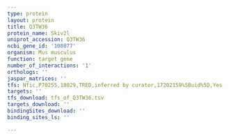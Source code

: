 ```yaml
---
type: protein
layout: protein
title: Q3TW36
protein_name: Skiv2l
uniprot_accession: Q3TW36
ncbi_gene_id: '108077'
organism: Mus musculus
function: target gene
number_of_interactions: '1'
orthologs: ''
jaspar_matrices: ''
tfs: Nfic,P70255,18029,TRED,inferred by curator,17202159%5Buid%5D,Yes
targets: ''
tfs_download: tfs_of_Q3TW36.tsv
targets_download: ''
bindingSites_download: ''
binding_sites_ls: ''

---
```

